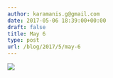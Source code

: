 ```yaml
---
author: karamanis.g@gmail.com
date: 2017-05-06 18:39:00+00:00
draft: false
title: May 6
type: post
url: /blog/2017/5/may-6
---
```


![](https://images.squarespace-cdn.com/content/v1/4f3f61bae4b063b909445965/1494093718276-F71KPHQOOGFDZTL232X4/ke17ZwdGBToddI8pDm48kJUlZr2Ql5GtSKWrQpjur5t7gQa3H78H3Y0txjaiv_0fDoOvxcdMmMKkDsyUqMSsMWxHk725yiiHCCLfrh8O1z5QPOohDIaIeljMHgDF5CVlOqpeNLcJ80NK65_fV7S1UfNdxJhjhuaNor070w_QAc94zjGLGXCa1tSmDVMXf8RUVhMJRmnnhuU1v2M8fLFyJw/IMG_1046.jpg?format=original)

